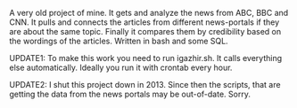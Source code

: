 A very old project of mine. It gets and analyze the news from ABC, BBC and CNN. It pulls and connects the articles from different news-portals if they are about the same topic. Finally it compares them by credibility based on the wordings of the articles. Written in bash and some SQL.

UPDATE1: To make this work you need to run igazhir.sh. It calls everything else automatically. Ideally you run it with crontab every hour.

UPDATE2: I shut this project down in 2013. Since then the scripts, that are getting the data from the news portals may be out-of-date. Sorry.
